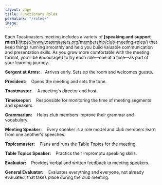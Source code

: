 ```yaml
---
layout: page
title: Functionary Roles
permalink: "/roles/"
image: 
---
```


Each Toastmasters meeting includes a variety of **[speaking and support roles]**(https://www.toastmasters.org/membership/club-meeting-roles/) that keep things running smoothly and help you build valuable communication and presentation skills.
As you grow more comfortable with the meeting format, you'll be encouraged to try each role—one at a time—as part of your learning journey.




**Sergent at Arms:**&nbsp;&nbsp;&nbsp; Arrives early. Sets up the room and welcomes guests.

**President:**&nbsp;&nbsp;&nbsp; Opens the meeting and sets the tone.

**Toastmaster**:&nbsp;&nbsp;&nbsp; A meeting's director and host. 

**Timekeeper:**&nbsp;&nbsp;&nbsp; Responsible for monitoring the time of meeting segments and speakers.

**Grammarian:**&nbsp;&nbsp;&nbsp; Helps club members improve their grammar and vocabulary. 

**Meeting Speaker:**&nbsp;&nbsp;&nbsp;  Every speaker is a role model and club members learn from one another's speeches.

**Topicsmaster:**&nbsp;&nbsp;&nbsp; Plans and runs the Table Topics for the meeting.

**Table Topics Speaker:**&nbsp;&nbsp;&nbsp; Practics their impromptu speaking skills.

**Evaluator:**&nbsp;&nbsp;&nbsp; Provides verbal and written feedback to meeting speakers.

**General Evaluator:**&nbsp;&nbsp;&nbsp; Evaluates everything and everyone, not already evaluated, that takes place during the club meeting.

